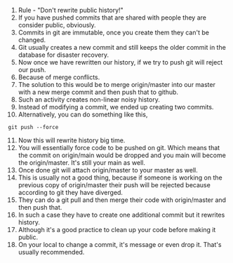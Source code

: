 1. Rule - "Don't rewrite public history!"
2. If you have pushed commits that are shared with people they are consider public, obviously.
3. Commits in git are immutable, once you create them they can't be changed.
4. Git usually creates a new commit and still keeps the older commit in the database for disaster recovery.
5. Now once we have rewritten our history, if we try to push git will reject our push.
6. Because of merge conflicts.
7. The solution to this would be to merge origin/master into our master with a new merge commit and then push that to github.
8. Such an activity creates non-linear noisy history.
9. Instead of modifying a commit, we ended up creating two commits.
10. Alternatively, you can do something like this,
``` shell
git push --force
```
11. Now this will rewrite history big time.
12. You will essentially force code to be pushed on git. Which means that the commit on origin/main would be dropped and you main will become the origin/master. It's still your main as well.
13. Once done git will attach origin/master to your master as well.
14. This is usually not a good thing, because if someone is working on the previous copy of origin/master their push will be rejected because according to git they have diverged.
15. They can do a git pull and then merge their code with origin/master and then push that.
16. In such a case they have to create one additional commit but it rewrites history.
17. Although it's a good practice to clean up your code before making it public.
18. On your local to change a commit, it's message or even drop it. That's usually recommended.